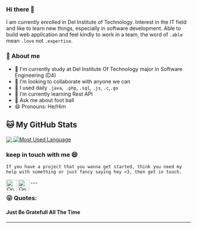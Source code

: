### Hi there 👋
I am currently enrolled in Del Institute of Technology. Interest in the IT field and like to learn new things, especially in software development. Able to build web application and feel kindly to work in a team, the word of ```.able``` mean ```.love``` not ```.expertise```.

### 🤵 About me
- 🏦 I'm currently study at Del Institute Of Technology major in Software Engineering (D4)
- 👯 I’m looking to collaborate with anyone we can
- 🤔 I used daily ```.java```,``` .php```, ```.sql```, ```.js```, ```.c```,```.go```
- 🌱 I’m currently learning Rest API 
- 💬 Ask me about foot ball
- 😄 Pronouns: He/Him

## 🐱 My GitHub Stats
<div class="myDiv">
  <a href="https://github.com/onainadapdap1/onainadapdap1">
    <img align="center" src="https://github-readme-stats.vercel.app/api?username=onainadapdap1&hide=issues&show_icons=true&title_color=7393B3&icon_color=7393B3"   />
  </a>
  <a href="https://github.com/onainadapdap1/onainadapdap1">
    <img align="center" src="https://github-readme-stats.vercel.app/api/top-langs/?username=onainadapdap1&layout=compact&title_color=7393B3" alt="Most Used Language" />
  </a>
</div>

### keep in touch with me 😄
```If you have a project that you wanna get started, think you need my help with something or just fancy saying hey <3, then get in touch.```

<a href="https://www.linkedin.com/in/onainadapdap1">
  <img align="left" alt="Onai's LinkedIn" width="30px" src="https://raw.githubusercontent.com/peterthehan/peterthehan/master/assets/linkedin.svg" />
</a>
<a href="https://www.instagram.com/onai.nadapdap/">
  <img align="left" alt="Onai's Instagram" width="30px" src="https://user-images.githubusercontent.com/70984049/131288231-66471d8b-7bed-4fd7-b2eb-519637f05d8c.png" />
</a>
---


### 😜 Quotes:
#### Just Be Gratefull All The Time 
----
<!--
**onainadapdap1/onainadapdap1** is a ✨ _special_ ✨ repository because its `README.md` (this file) appears on your GitHub profile.

Here are some ideas to get you started:


- 📫 How to reach me: ...

- 🌱 I’m currently learning 
- ⚡ Fun fact: ...
-->
